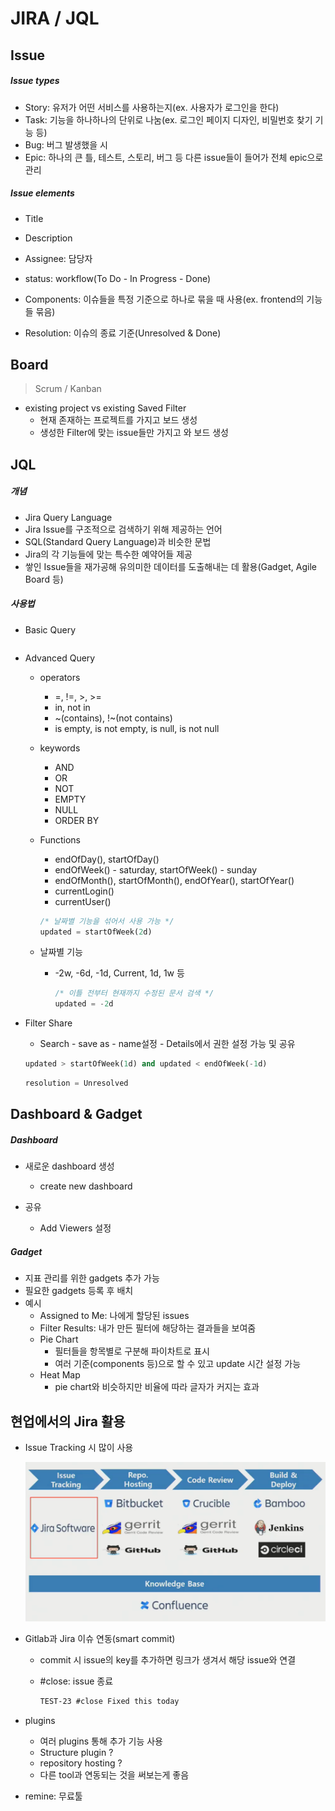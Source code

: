 # JIRA / JQL



## Issue

##### Issue types

- Story: 유저가 어떤 서비스를 사용하는지(ex. 사용자가 로그인을 한다)
- Task: 기능을 하나하나의 단위로 나눔(ex. 로그인 페이지 디자인, 비밀번호 찾기 기능 등)
- Bug: 버그 발생했을 시
- Epic: 하나의 큰 틀, 테스트, 스토리, 버그 등 다른 issue들이 들어가 전체 epic으로 관리



##### Issue elements

- Title

- Description

- Assignee: 담당자

- status: workflow(To Do - In Progress - Done)

- Components: 이슈들을 특정 기준으로 하나로 묶을 때 사용(ex. frontend의 기능들 묶음)

- Resolution: 이슈의 종료 기준(Unresolved & Done)

  

## Board

> Scrum / Kanban

- existing project vs existing Saved Filter
  - 현재 존재하는 프로젝트를 가지고 보드 생성
  - 생성한 Filter에 맞는 issue들만 가지고 와 보드 생성



## JQL

##### 개념

- Jira Query Language
- Jira Issue를 구조적으로 검색하기 위해 제공하는 언어
- SQL(Standard Query Language)과 비슷한 문법
- Jira의 각 기능들에 맞는 특수한 예약어들 제공
- 쌓인 Issue들을 재가공해 유의미한 데이터를 도출해내는 데 활용(Gadget, Agile Board 등)



##### 사용법

- Basic Query

  ```sql
  
  ```

- Advanced Query

  - operators

    - =, !=, >, >=
    - in, not in
    - ~(contains), !~(not contains)
    - is empty, is not empty, is null, is not null

    

  - keywords

    - AND
    - OR
    - NOT
    - EMPTY
    - NULL
    - ORDER BY

    

  - Functions

    - endOfDay(), startOfDay()
    - endOfWeek() - saturday, startOfWeek() - sunday
    - endOfMonth(), startOfMonth(), endOfYear(), startOfYear()
    - currentLogin()
    - currentUser()

    ```sql
    /* 날짜별 기능을 섞어서 사용 가능 */
    updated = startOfWeek(2d)
    ```

    

  - 날짜별 기능

    - -2w, -6d, -1d, Current, 1d, 1w 등

      ```sql
      /* 이틀 전부터 현재까지 수정된 문서 검색 */
      updated = -2d
      ```

  

- Filter Share

  - Search - save as - name설정 - Details에서 권한 설정 가능 및 공유

  ```sql
  updated > startOfWeek(1d) and updated < endOfWeek(-1d)
  ```

  ```sql
  resolution = Unresolved
  ```

  



## Dashboard & Gadget

##### Dashboard

- 새로운 dashboard 생성
  - create new dashboard

- 공유 
  - Add Viewers 설정

  
  

##### Gadget

- 지표 관리를 위한 gadgets 추가 가능
- 필요한 gadgets 등록 후 배치
- 예시
  - Assigned to Me: 나에게 할당된 issues
  - Filter Results: 내가 만든 필터에 해당하는 결과들을 보여줌
  - Pie Chart
    - 필터들을 항목별로 구분해 파이차트로 표시
    - 여러 기준(components 등)으로 할 수 있고 update 시간 설정 가능
  - Heat Map
    - pie chart와 비슷하지만 비율에 따라 글자가 커지는 효과



## 현업에서의 Jira 활용

- Issue Tracking 시 많이 사용

  ![](jira.png)

- Gitlab과 Jira 이슈 연동(smart commit)

  - commit 시 issue의 key를 추가하면 링크가 생겨서 해당 issue와 연결

  - #close: issue 종료

    ```txt
    TEST-23 #close Fixed this today
    ```

- plugins

  - 여러 plugins 통해 추가 기능 사용
  - Structure plugin ?
  - repository hosting ?
  - 다른 tool과 연동되는 것을 써보는게 좋음

- remine: 무료툴

